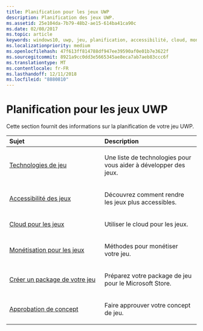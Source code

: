```yaml
---
title: Planification pour les jeux UWP
description: Planification des jeux UWP.
ms.assetid: 25e104da-7b79-48b2-ae15-614ba41ca90c
ms.date: 02/08/2017
ms.topic: article
keywords: windows10, uwp, jeu, planification, accessibilité, cloud, monétiser, package, technologie, concept, approbation
ms.localizationpriority: medium
ms.openlocfilehash: 47f613ff814788df947ee39590af0e01b7e3622f
ms.sourcegitcommit: 8921a9cc0dd3e5665345ae8eca7ab7aeb83ccc6f
ms.translationtype: MT
ms.contentlocale: fr-FR
ms.lasthandoff: 12/11/2018
ms.locfileid: "8880810"
---
```

# <a name="planning-for-uwp-games"></a>Planification pour les jeux UWP

Cette section fournit des informations sur la planification de votre jeu UWP.

<table>
<colgroup>
<col width="50%" />
<col width="50%" />
</colgroup>
<thead>
<tr class="header">
<th align="left">Sujet</th>
<th align="left">Description</th>
</tr>
</thead>
<tbody>
<tr class="odd">
<td align="left"><p><a href="game-development-platform-guide.md">Technologies de jeu</a></p></td>
<td align="left"><p>Une liste de technologies pour vous aider à développer des jeux.</p></td>
</tr>
<tr class="even">
<td align="left"><p><a href="accessibility-for-games.md">Accessibilité des jeux</a></p></td>
<td align="left"><p>Découvrez comment rendre les jeux plus accessibles.</p></td>
</tr>
<tr class="odd">
<td align="left"><p><a href="cloud-for-games.md">Cloud pour les jeux</a></p></td>
<td align="left"><p>Utiliser le cloud pour les jeux.</p></td>
</tr>
<tr class="even">
<td align="left"><p><a href="monetization-for-games.md">Monétisation pour les jeux</a></p></td>
<td align="left"><p>Méthodes pour monétiser votre jeu.</p></td>
</tr>
<tr class="odd">
<td align="left"><p><a href="package-your-windows-store-directx-game.md">Créer un package de votre jeu</a></p></td>
<td align="left"><p>Préparez votre package de jeu pour le Microsoft Store.</p></td>
</tr>
<tr class="even">
<td align="left"><p><a href="concept-approval.md">Approbation de concept</a></p></td>
<td align="left"><p>Faire approuver votre concept de jeu.</p></td>
</tr>
</tbody>
</table>
 

 

 




